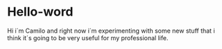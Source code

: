 # Hello-word
Hi i´m Camilo and right now i´m experimenting with some new stuff that i think it´s going to be very useful for my professional life.
